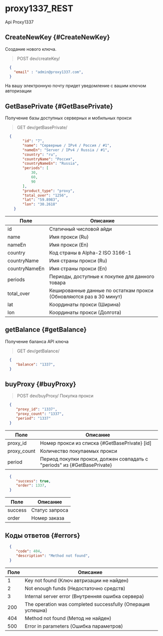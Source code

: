 # proxy1337_REST
Api Proxy1337
## CreateNewKey {#CreateNewKey}

Cоздание нового ключа.

> POST dev/createKey/

~~~json
  {
    "email" : "admin@proxy1337.com",
  }
~~~
На вашу электронную почту придет уведомление с вашим ключом авторизации

## GetBasePrivate {#GetBasePrivate}

Получение базы доступных серверных и мобильных прокси

> GET dev/getBasePrivate/
~~~json
  {
		"id": "7",
		"name": "Серверные / IPv4 / Россия / #1",
		"nameEn": "Server / IPv4 / Russia / #1",
		"country": "ru",
		"countryName": "Россия",
		"countryNameEn": "Russia",
		"periods": [
			30,
			60,
			90
		],
		"product_type": "proxy",
		"total_over": "1256",
		"lat": "59.8983",
		"lon": "30.2618"
	}
~~~
Поле                 | Описание
---------------------|-------------------
id                   | Статичный числовой айди  
name                 | Имя прокси (Ru)
nameEn               | Имя прокси (En)
country              | Код страны в Alpha-2 ISO 3166-1
countryName          | Имя страны прокси (Ru)
countryNameEn        | Имя страны прокси (En)
periods              | Периоды, доступные к покупке для данного товара
total_over           | Кешированные данные по остаткам прокси (Обновляются раз в 30 минут)
lat                  | Координаты прокси (Ширина)
lon                  | Координаты прокси (Долгота)

## getBalance {#getBalance}

Получение баланса API ключа

> GET dev/getBalance/
~~~json
  {
     "balance": "1337",
  }
~~~

## buyProxy {#buyProxy}
> POST dev/buyProxy/
Покупка прокси
~~~json
  {
     "proxy_id": "1337",
     "proxy_count": "1337",
     "period": "1337"
  }
~~~
Поле                 | Описание
---------------------|-------------------
proxy_id             | Номер прокси из списка {#GetBasePrivate} [id]
proxy_count          | Количество покупаемых прокси
period               | Период покупки прокси, должен совпадать с "periods" из {#GetBasePrivate}
~~~json
  {
     "success": true,
     "order": 1337,
  }
~~~
Поле                 | Описание
---------------------|-------------------
success              | Статус запроса
order          	     | Номер заказа
## Коды ответов {#errors}
~~~json
  {
     "code": 404,
     "description": "Method not found",
  }
~~~
Поле                 | Описание
---------------------|-------------------
1              	     | Key not found (Ключ автризации не найден)
2		     | Not enough funds (Недостаточно средств)
3		     | Internal server error (Внутренняя ошибка сервера)
200		     | The operation was completed successfully (Операция успешна)
404		     | Method not found (Метод не найден)
500		     | Error in parameters (Ошибка параметров)
